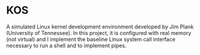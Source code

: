 # KOS
A simulated Linux kernel development environment developed by Jim Plank (University of Tennessee).
In this project, it is configured with real memory (not virtual) and I implement the baseline Linux system call interface necessary to run a shell and to implement pipes.
